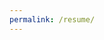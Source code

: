 ```yaml
---
permalink: /resume/
---
```



<object data="{{ site.url }}{{ site.baseurl }}/assets/pdfs/Steven_Durr_Resume.pdf" width="1000" height="1000" type="application/pdf"></object>


